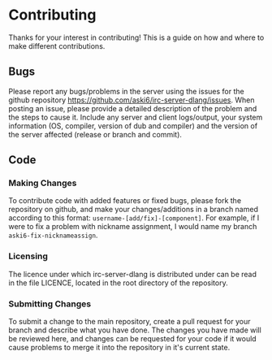 # Contributing
Thanks for your interest in contributing!
This is a guide on how and where to make different contributions.

## Bugs
Please report any bugs/problems in the server using the issues for the github repository <https://github.com/aski6/irc-server-dlang/issues>.
When posting an issue, please provide a detailed description of the problem and the steps to cause it. Include any server and client logs/output, your system information (OS, compiler, version of dub and compiler) and the version of the server affected (release or branch and commit).

## Code
### Making Changes
To contribute code with added features or fixed bugs, please fork the repository on github, and make your changes/additions in a branch named according to this format: `username-[add/fix]-[component]`. For example, if I were to fix a problem with nickname assignment, I would name my branch `aski6-fix-nicknameassign`.
### Licensing
The licence under which irc-server-dlang is distributed under can be read in the file LICENCE, located in the root directory of the repository.
### Submitting Changes
To submit a change to the main repository, create a pull request for your branch and describe what you have done. The changes you have made will be reviewed here, and changes can be requested for your code if it would cause problems to merge it into the repository in it's current state.

